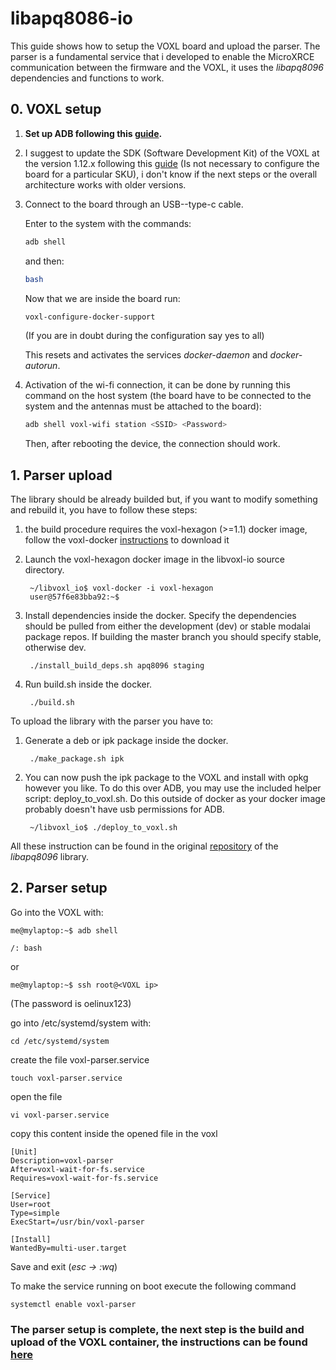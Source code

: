 # libapq8086-io

This guide shows how to setup the VOXL board and upload the parser. The parser is a fundamental service that i developed to enable the MicroXRCE communication between the firmware and the VOXL, it uses the *libapq8096* dependencies and functions to work.

## 0. VOXL setup

1. **Set up ADB following this [guide](https://docs.modalai.com/setting-up-adb/).**

1. I suggest to update the SDK (Software Development Kit) of the VOXL at the version 1.12.x following this [guide](https://docs.modalai.com/flash-system-image/) (Is not necessary to configure the board for a particular SKU), i don't know if the next steps or the overall architecture works with older versions.

3. Connect to the board through an USB--type-c cable.

    Enter to the system with the commands:

    ```bash
    adb shell
    ```

    and then:

    ```bash
    bash
    ```

    Now that we are inside the board run:

    ```bash
    voxl-configure-docker-support
    ```
    (If you are in doubt during the configuration say yes to all)

    This resets and activates the services *docker-daemon* and *docker-autorun*.  

4. Activation of the wi-fi connection, it can be done by running this command on the host system (the board have to be connected to the system and the antennas must be attached to the board):

    ```bash
    adb shell voxl-wifi station <SSID> <Password>
    ```

    Then, after rebooting the device, the connection should work.

## 1. Parser upload

The library should be already builded but, if you want to modify something and rebuild it, you have to follow these steps:

1. the build procedure requires the voxl-hexagon (>=1.1) docker image, follow the voxl-docker [instructions](https://gitlab.com/voxl-public/voxl-docker) to download it

2. Launch the voxl-hexagon docker image in the libvoxl-io source directory.

        ~/libvoxl_io$ voxl-docker -i voxl-hexagon
        user@57f6e83bba92:~$

3. Install dependencies inside the docker. Specify the dependencies should be pulled from either the development (dev) or stable modalai package repos. If building the master branch you should specify stable, otherwise dev.

        ./install_build_deps.sh apq8096 staging

4. Run build.sh inside the docker.

        ./build.sh

To upload the library with the parser you have to:

1. Generate a deb or ipk package inside the docker.

        ./make_package.sh ipk

2. You can now push the ipk package to the VOXL and install with opkg however you like. To do this over ADB, you may use the included helper script: deploy_to_voxl.sh. Do this outside of docker as your docker image probably doesn't have usb permissions for ADB.
        
        ~/libvoxl_io$ ./deploy_to_voxl.sh

All these instruction can be found in the original [repository](https://gitlab.com/voxl-public/voxl-sdk/core-libs/libapq8096-io) of the *libapq8096* library.

## 2. Parser setup

Go into the VOXL with:

    me@mylaptop:~$ adb shell

    /: bash

or

    me@mylaptop:~$ ssh root@<VOXL ip>

(The password is oelinux123)

go into /etc/systemd/system with:

    cd /etc/systemd/system

create the file voxl-parser.service

    touch voxl-parser.service

open the file

    vi voxl-parser.service

copy this content inside the opened file in the voxl

    [Unit]
    Description=voxl-parser
    After=voxl-wait-for-fs.service
    Requires=voxl-wait-for-fs.service
    
    [Service]
    User=root
    Type=simple
    ExecStart=/usr/bin/voxl-parser
    
    [Install]
    WantedBy=multi-user.target

Save and exit (*esc -> :wq*)

To make the service running on boot execute the following command

    systemctl enable voxl-parser

### The parser setup is complete, the next step is the build and upload of the VOXL container, the instructions can be found [here](https://github.com/GiacomoCaciagli/Software_Design_For_UAV_Applications_in_GNSS-DENIED_Environments/blob/main/voxl_container/README.md) 
